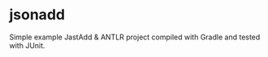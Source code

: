 jsonadd
========
Simple example JastAdd & ANTLR project compiled with Gradle
and tested with JUnit.
